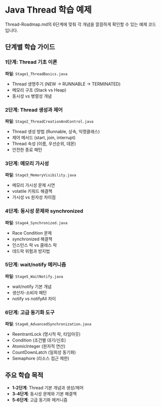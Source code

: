# Java Thread 학습 예제

Thread-Roadmap.md의 6단계에 맞춰 각 개념을 깔끔하게 확인할 수 있는 예제 코드입니다.

## 단계별 학습 가이드

### 1단계: Thread 기초 이론
**파일**: `Stage1_ThreadBasics.java`
- Thread 생명주기 (NEW → RUNNABLE → TERMINATED)
- 메모리 구조 (Stack vs Heap)
- 동시성 vs 병렬성 개념

### 2단계: Thread 생성과 제어
**파일**: `Stage2_ThreadCreationAndControl.java`
- Thread 생성 방법 (Runnable, 상속, 익명클래스)
- 제어 메서드 (start, join, interrupt)
- Thread 속성 (이름, 우선순위, 데몬)
- 안전한 종료 패턴

### 3단계: 메모리 가시성
**파일**: `Stage3_MemoryVisibility.java`
- 메모리 가시성 문제 시연
- volatile 키워드 해결책
- 가시성 vs 원자성 차이점

### 4단계: 동시성 문제와 synchronized
**파일**: `Stage4_Synchronized.java`
- Race Condition 문제
- synchronized 해결책
- 인스턴스 락 vs 클래스 락
- 데드락 위험과 방지법

### 5단계: wait/notify 메커니즘
**파일**: `Stage5_WaitNotify.java`
- wait/notify 기본 개념
- 생산자-소비자 패턴
- notify vs notifyAll 차이

### 6단계: 고급 동기화 도구
**파일**: `Stage6_AdvancedSynchronization.java`
- ReentrantLock (명시적 락, 타임아웃)
- Condition (조건별 대기/신호)
- AtomicInteger (원자적 연산)
- CountDownLatch (일회성 동기화)
- Semaphore (리소스 접근 제한)

## 주요 학습 목적

- **1-2단계**: Thread 기본 개념과 생성/제어
- **3-4단계**: 동시성 문제와 기본 해결책
- **5-6단계**: 고급 동기화 메커니즘
 